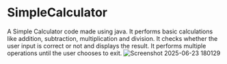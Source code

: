 # SimpleCalculator

A Simple Calculator code made using java. It performs basic calculations like  addition, subtraction, multiplication and division. It checks whether the user input is correct or not and displays the result. It performs multiple operations until the user chooses to exit. 
![Screenshot 2025-06-23 180129](https://github.com/user-attachments/assets/d7315eed-a70e-470d-9746-15e6c93ba1da)
